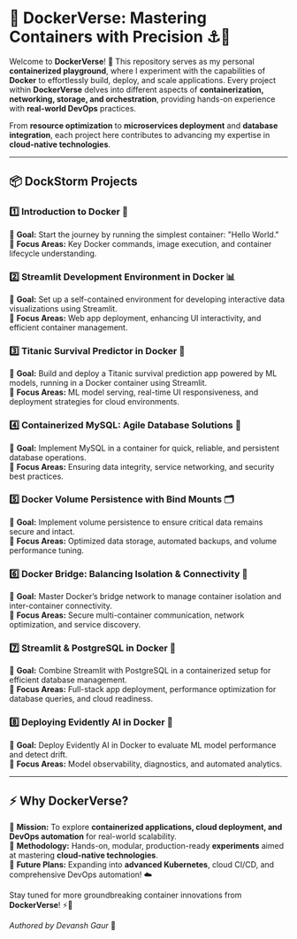 # 🐳 **DockerVerse: Mastering Containers with Precision** ⚓🚀

Welcome to **DockerVerse**! 🌊 This repository serves as my personal **containerized playground**, where I experiment with the capabilities of **Docker** to effortlessly build, deploy, and scale applications. Every project within **DockerVerse** delves into different aspects of **containerization, networking, storage, and orchestration**, providing hands-on experience with **real-world DevOps** practices.

From **resource optimization** to **microservices deployment** and **database integration**, each project here contributes to advancing my expertise in **cloud-native technologies**.

---

## 📦 **DockStorm Projects**

### 1️⃣ **Introduction to Docker 🐳**
🔹 **Goal:** Start the journey by running the simplest container: "Hello World."  
🔹 **Focus Areas:** Key Docker commands, image execution, and container lifecycle understanding.

### 2️⃣ **Streamlit Development Environment in Docker 📊**
🔹 **Goal:** Set up a self-contained environment for developing interactive data visualizations using Streamlit.  
🔹 **Focus Areas:** Web app deployment, enhancing UI interactivity, and efficient container management.

### 3️⃣ **Titanic Survival Predictor in Docker 🚢**
🔹 **Goal:** Build and deploy a Titanic survival prediction app powered by ML models, running in a Docker container using Streamlit.  
🔹 **Focus Areas:** ML model serving, real-time UI responsiveness, and deployment strategies for cloud environments.

### 4️⃣ **Containerized MySQL: Agile Database Solutions 🐬**
🔹 **Goal:** Implement MySQL in a container for quick, reliable, and persistent database operations.  
🔹 **Focus Areas:** Ensuring data integrity, service networking, and security best practices.

### 5️⃣ **Docker Volume Persistence with Bind Mounts 🗂️**
🔹 **Goal:** Implement volume persistence to ensure critical data remains secure and intact.  
🔹 **Focus Areas:** Optimized data storage, automated backups, and volume performance tuning.

### 6️⃣ **Docker Bridge: Balancing Isolation & Connectivity 🔗**
🔹 **Goal:** Master Docker’s bridge network to manage container isolation and inter-container connectivity.  
🔹 **Focus Areas:** Secure multi-container communication, network optimization, and service discovery.

### 7️⃣ **Streamlit & PostgreSQL in Docker 🐘**
🔹 **Goal:** Combine Streamlit with PostgreSQL in a containerized setup for efficient database management.  
🔹 **Focus Areas:** Full-stack app deployment, performance optimization for database queries, and cloud readiness.

### 8️⃣ **Deploying Evidently AI in Docker 🧠**
🔹 **Goal:** Deploy Evidently AI in Docker to evaluate ML model performance and detect drift.  
🔹 **Focus Areas:** Model observability, diagnostics, and automated analytics.

---

## ⚡ **Why DockerVerse?**

🔹 **Mission:** To explore **containerized applications, cloud deployment, and DevOps automation** for real-world scalability.  
🔹 **Methodology:** Hands-on, modular, production-ready **experiments** aimed at mastering **cloud-native technologies**.  
🔹 **Future Plans:** Expanding into **advanced Kubernetes**, cloud CI/CD, and comprehensive DevOps automation! ☁️

Stay tuned for more groundbreaking container innovations from **DockerVerse**! ⚡🐳

_Authored by Devansh Gaur_ 🚀
